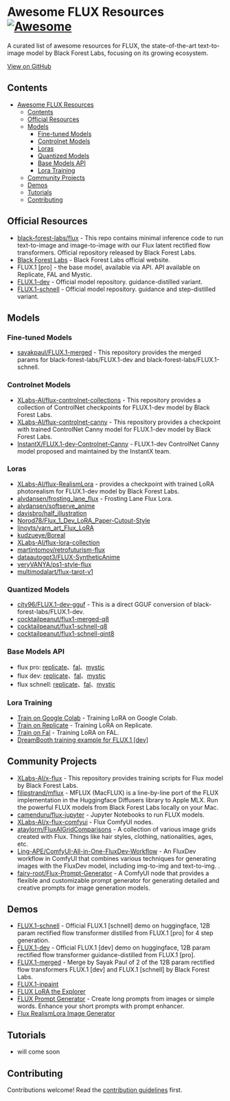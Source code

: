 # Awesome FLUX Resources [![Awesome](https://awesome.re/badge.svg)](https://awesome.re)

A curated list of awesome resources for FLUX, the state-of-the-art text-to-image model by Black Forest Labs, focusing on its growing ecosystem.

[View on GitHub](https://github.com/Eris2025/AwesomeFlux)

## Contents

- [Awesome FLUX Resources ](#awesome-flux-resources-)
  - [Contents](#contents)
  - [Official Resources](#official-resources)
  - [Models](#models)
    - [Fine-tuned Models](#fine-tuned-models)
    - [Controlnet Models](#controlnet-models)
    - [Loras](#loras)
    - [Quantized Models](#quantized-models)
    - [Base Models API](#base-models-api)
    - [Lora Training](#lora-training)
  - [Community Projects](#community-projects)
  - [Demos](#demos)
  - [Tutorials](#tutorials)
  - [Contributing](#contributing)

## Official Resources

- [black-forest-labs/flux](https://github.com/black-forest-labs/flux) - This repo contains minimal inference code to run text-to-image and image-to-image with our Flux latent rectified flow transformers. Official repository released by Black Forest Labs.
- [Black Forest Labs](https://blackforestlabs.ai/) - Black Forest Labs official website.
- FLUX.1 [pro] -  the base model, available via API. API available on Replicate, FAL and Mystic.
- [FLUX.1-dev](https://huggingface.co/black-forest-labs/FLUX.1-dev) - Official model repository. guidance-distilled variant.
- [FLUX.1-schnell](https://huggingface.co/black-forest-labs/FLUX.1-schnell) - Official model repository. guidance and step-distilled variant.

## Models

### Fine-tuned Models

- [sayakpaul/FLUX.1-merged](https://huggingface.co/sayakpaul/FLUX.1-merged) - This repository provides the merged params for black-forest-labs/FLUX.1-dev and black-forest-labs/FLUX.1-schnell.

### Controlnet Models

- [XLabs-AI/flux-controlnet-collections](https://huggingface.co/XLabs-AI/flux-controlnet-collections) - This repository provides a collection of ControlNet checkpoints for FLUX.1-dev model by Black Forest Labs.
- [XLabs-AI/flux-controlnet-canny](https://huggingface.co/XLabs-AI/flux-controlnet-canny) - This repository provides a checkpoint with trained ControlNet Canny model for FLUX.1-dev model by Black Forest Labs.
- [InstantX/FLUX.1-dev-Controlnet-Canny](https://huggingface.co/InstantX/FLUX.1-dev-Controlnet-Canny) - FLUX.1-dev ControlNet Canny model proposed and maintained by the InstantX team.

### Loras

- [XLabs-AI/flux-RealismLora](https://huggingface.co/XLabs-AI/flux-RealismLora) - provides a checkpoint with trained LoRA photorealism for FLUX.1-dev model by Black Forest Labs.
- [alvdansen/frosting_lane_flux](https://huggingface.co/alvdansen/frosting_lane_flux) - Frosting Lane Flux Lora.
- [alvdansen/softserve_anime](https://huggingface.co/alvdansen/softserve_anime)
- [davisbro/half_illustration](https://huggingface.co/davisbro/half_illustration)
- [Norod78/Flux_1_Dev_LoRA_Paper-Cutout-Style](https://huggingface.co/Norod78/Flux_1_Dev_LoRA_Paper-Cutout-Style)
- [linoyts/yarn_art_Flux_LoRA](https://huggingface.co/linoyts/yarn_art_Flux_LoRA)
- [kudzueye/Boreal](https://huggingface.co/kudzueye/Boreal)
- [XLabs-AI/flux-lora-collection](https://huggingface.co/XLabs-AI/flux-lora-collection)
- [martintomov/retrofuturism-flux](https://huggingface.co/martintomov/retrofuturism-flux)
- [dataautogpt3/FLUX-SyntheticAnime](https://huggingface.co/dataautogpt3/FLUX-SyntheticAnime)
- [veryVANYA/ps1-style-flux](https://huggingface.co/veryVANYA/ps1-style-flux)
- [multimodalart/flux-tarot-v1](https://huggingface.co/multimodalart/flux-tarot-v1)

### Quantized Models

- [city96/FLUX.1-dev-gguf](https://huggingface.co/city96/FLUX.1-dev-gguf) - This is a direct GGUF conversion of black-forest-labs/FLUX.1-dev.
- [cocktailpeanut/flux1-merged-q8](https://huggingface.co/cocktailpeanut/flux1-merged-q8)
- [cocktailpeanut/flux1-schnell-q8](https://huggingface.co/cocktailpeanut/flux1-schnell-q8)
- [cocktailpeanut/flux1-schnell-qint8](https://huggingface.co/cocktailpeanut/flux1-schnell-qint8)

### Base Models API

- flux pro: [replicate](https://replicate.com/black-forest-labs/flux-pro)、[fal](https://fal.ai/models/fal-ai/flux-pro)、[mystic](https://www.mystic.ai/black-forest-labs/flux1-pro)
- flux dev: [replicate](https://replicate.com/black-forest-labs/flux-dev)、[fal](https://fal.ai/models/fal-ai/flux/dev)、[mystic](https://www.mystic.ai/black-forest-labs/flux1-dev)
- flux schnell: [replicate](https://replicate.com/black-forest-labs/flux-schnell)、[fal](https://fal.ai/models/fal-ai/flux/schnell)、[mystic](https://www.mystic.ai/black-forest-labs/flux1-schnell)

### Lora Training

- [Train on Google Colab](https://colab.research.google.com/drive/1r09aImgL1YhQsJgsLWnb67-bjTV88-W0) - Training LoRA on Google Colab.
- [Train on Replicate](https://replicate.com/ostris/flux-dev-lora-trainer/train) - Training LoRA on Replicate.
- [Train on Fal](https://fal.ai/models/fal-ai/flux-lora-general-training?a=1) - Training LoRA on FAL.
- [DreamBooth training example for FLUX.1 [dev]](https://github.com/huggingface/diffusers/blob/main/examples/dreambooth/README_flux.md)

## Community Projects

- [XLabs-AI/x-flux](https://github.com/XLabs-AI/x-flux) - This repository provides training scripts for Flux model by Black Forest Labs.
- [filipstrand/mflux](https://github.com/filipstrand/mflux) - MFLUX (MacFLUX) is a line-by-line port of the FLUX implementation in the Huggingface Diffusers library to Apple MLX. Run the powerful FLUX models from Black Forest Labs locally on your Mac.
- [camenduru/flux-jupyter](https://github.com/camenduru/flux-jupyter) - Jupyter Notebooks to run FLUX models.
- [XLabs-AI/x-flux-comfyui](https://github.com/XLabs-AI/x-flux-comfyui) - Flux ComfyUI nodes.
- [ataylorm/FluxAIGridComparisons](https://github.com/ataylorm/FluxAIGridComparisons) - A collection of various image grids created with Flux. Things like hair styles, clothing, nationalities, ages, etc.
- [Ling-APE/ComfyUI-All-in-One-FluxDev-Workflow](https://github.com/Ling-APE/ComfyUI-All-in-One-FluxDev-Workflow) - An FluxDev workflow in ComfyUI that combines various techniques for generating images with the FluxDev model, including img-to-img and text-to-img. .
- [fairy-root/Flux-Prompt-Generator](https://github.com/fairy-root/Flux-Prompt-Generator) -  A ComfyUI node that provides a flexible and customizable prompt generator for generating detailed and creative prompts for image generation models.

## Demos

- [FLUX.1-schnell](https://huggingface.co/spaces/black-forest-labs/FLUX.1-schnell) - Official FLUX.1 [schnell] demo on huggingface, 12B param rectified flow transformer distilled from FLUX.1 [pro] for 4 step generation.
- [FLUX.1-dev](https://huggingface.co/spaces/black-forest-labs/FLUX.1-dev) - Official FLUX.1 [dev] demo on huggingface, 12B param rectified flow transformer guidance-distilled from FLUX.1 [pro].
- [FLUX.1-merged](https://huggingface.co/spaces/multimodalart/FLUX.1-merged) - Merge by Sayak Paul of 2 of the 12B param rectified flow transformers FLUX.1 [dev] and FLUX.1 [schnell] by Black Forest Labs.
- [FLUX.1-inpaint](https://huggingface.co/spaces/SkalskiP/FLUX.1-inpaint)
- [FLUX LoRA the Explorer](https://huggingface.co/spaces/multimodalart/flux-lora-the-explorer)
- [FLUX Prompt Generator](https://huggingface.co/spaces/gokaygokay/FLUX-Prompt-Generator) - Create long prompts from images or simple words. Enhance your short prompts with prompt enhancer.
- [Flux RealismLora Image Generator](https://huggingface.co/spaces/DamarJati/FLUX.1-RealismLora)

## Tutorials

- will come soon

## Contributing

Contributions welcome! Read the [contribution guidelines](https://github.com/Eris2025/awesome-flux/blob/main/.github/CONTRIBUTING.md) first.